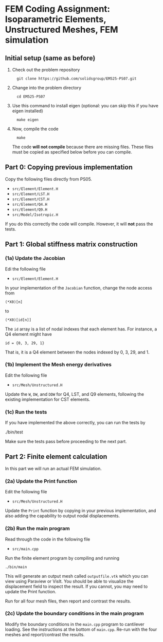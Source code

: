 # FEM Coding Assignment: Isoparametric Elements, Unstructured Meshes, FEM simulation


## Initial setup (same as before)

1. Check out the problem repository
    
         git clone https://github.com/solidsgroup/EM525-PS07.git
   
2. Change into the problem directory

         cd EM525-PS07
   
3. Use this command to install eigen (optional: you can skip this if you have eigen installed)

         make eigen

4. Now, compile the code

         make

   The code **will not compile** because there are missing files.
   These files must be copied as specified below before you can compile.


## Part 0: Copying previous implementation

Copy the following files directly from PS05. 

- `src/Element/Element.H`
- `src/Element/LST.H`
- `src/Element/CST.H`
- `src/Element/Q4.H`
- `src/Element/Q9.H`
- `src/Model/Isotropic.H`

If you do this correctly the code will compile.
However, it will **not** pass the tests.

## Part 1: Global stiffness matrix construction

### (1a) Update the Jacobian

Edi the following file

- `src/Element/Element.H`

In your implementation of the `Jacobian` function, change the node access from

    (*X0)[n]

to 

    (*X0)[id[n]]

The `id` array is a list of nodal indexes that each element has. 
For instance, a Q4 element might have 

    id = {0, 3, 29, 1}
	
That is, it is a Q4 element between the nodes indexed by 0, 3, 29, and 1.


### (1b) Implement the Mesh energy derivatives

Edit the following file

- `src/Mesh/Unstructured.H`

Update the `W`, `DW`, and `DDW` for Q4, LST, and Q9 elements, following the existing
implementation for CST elements.


### (1c) Run the tests

If you have implemented the above correctly, you can run the tests by

   ./bin/test

Make sure the tests pass before proceeding to the next part.

## Part 2: Finite element calculation

In this part we will run an actual FEM simulation.


### (2a) Update the Print function

Edit the following file

- `src/Mesh/Unstructured.H`

Update the `Print` function by copying in your previous implementation, and also adding the capability to output nodal displacements.

### (2b) Run the main program

Read through the code in the following file

- `src/main.cpp`

Run the finite element program by compiling and running

    ./bin/main

This will generate an output mesh called `outputfile.vtk` which you can view using Paraview or VisIt.
You should be able to visualize the displacement field to inspect the result.
If you cannot, you may need to update the Print function.

Run for all four mesh files, then report and contrast the results.


### (2c) Update the boundary conditions in the main program

Modify the boundary conditions in the `main.cpp` program to cantilever loading.
See the instructions at the bottom of `main.cpp`.
Re-run with the four meshes and report/contrast the results.


